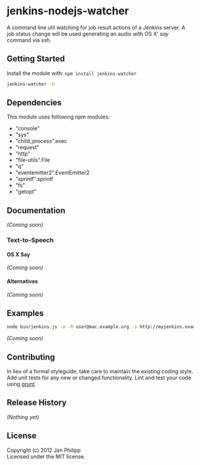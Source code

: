 # jenkins-nodejs-watcher

A command line util watching for job result actions of a Jenkins server. A job status change will be used generating an audio with OS X' _say_ command via ssh.

## Getting Started
Install the module with: `npm install jenkins-watcher`

```bash
jenkins-watcher -h
```

## Dependencies ##
This module uses following npm modules:
* "console"
* "sys"
* "child_process".exec
* "request"
* "http"
* "file-utils".File
* "q"
* "eventemitter2".EventEmitter2
* "sprintf".sprintf
* "fs"
* "getopt"

## Documentation
_(Coming soon)_

### Text-to-Speech ###

#### OS X Say ####
_(Coming soon)_

#### Alternatives ####
_(Coming soon)_

## Examples

```bash
node bin/jenkins.js -a -R user@mac.example.org -s http://myjenkins.example.org/jenkins -j job1,job2,job3/lastStableBuild
```

_(Coming soon)_

## Contributing
In lieu of a formal styleguide, take care to maintain the existing coding style. Add unit tests for any new or changed functionality. Lint and test your code using [grunt](https://github.com/cowboy/grunt).

## Release History
_(Nothing yet)_

## License
Copyright (c) 2012 Jan Philipp  
Licensed under the MIT license.
